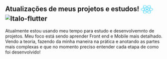 <div style="display: inline_block">
  <h2> Atualizações de meus projetos e estudos!  
  <img align="center" alt="Italo-React" height="30" width="40" src="https://raw.githubusercontent.com/devicons/devicon/master/icons/react/react-original.svg">
  <img align="center" alt="Italo-flutter" height="30" width="40" src="https://cdn.jsdelivr.net/gh/devicons/devicon/icons/flutter/flutter-original.svg">
</div>

Atualmente estou usando meu tempo para estudo e desenvolvemnto de projetos. Meu foco está sendo aprender Front end e Mobile mais detalhado. Vendo a teoria, fazendo da minha maneira na prática e anotando as partes mais complexas e que no momento preciso entender cada etapa de como foi desenvolvido!
